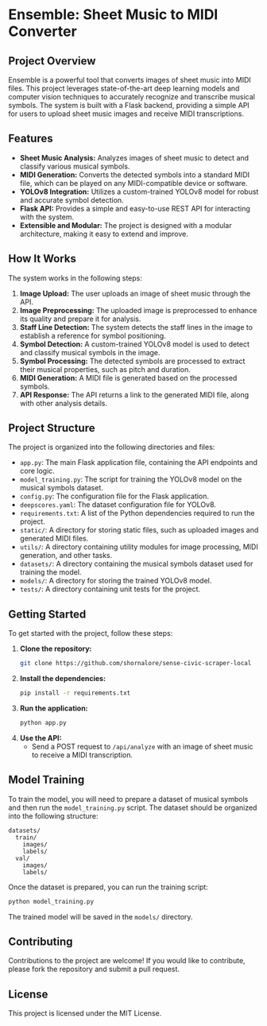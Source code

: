 # Ensemble: Sheet Music to MIDI Converter

## Project Overview

Ensemble is a powerful tool that converts images of sheet music into MIDI files. This project leverages state-of-the-art deep learning models and computer vision techniques to accurately recognize and transcribe musical symbols. The system is built with a Flask backend, providing a simple API for users to upload sheet music images and receive MIDI transcriptions.

## Features

- **Sheet Music Analysis:** Analyzes images of sheet music to detect and classify various musical symbols.
- **MIDI Generation:** Converts the detected symbols into a standard MIDI file, which can be played on any MIDI-compatible device or software.
- **YOLOv8 Integration:** Utilizes a custom-trained YOLOv8 model for robust and accurate symbol detection.
- **Flask API:** Provides a simple and easy-to-use REST API for interacting with the system.
- **Extensible and Modular:** The project is designed with a modular architecture, making it easy to extend and improve.

## How It Works

The system works in the following steps:

1.  **Image Upload:** The user uploads an image of sheet music through the API.
2.  **Image Preprocessing:** The uploaded image is preprocessed to enhance its quality and prepare it for analysis.
3.  **Staff Line Detection:** The system detects the staff lines in the image to establish a reference for symbol positioning.
4.  **Symbol Detection:** A custom-trained YOLOv8 model is used to detect and classify musical symbols in the image.
5.  **Symbol Processing:** The detected symbols are processed to extract their musical properties, such as pitch and duration.
6.  **MIDI Generation:** A MIDI file is generated based on the processed symbols.
7.  **API Response:** The API returns a link to the generated MIDI file, along with other analysis details.

## Project Structure

The project is organized into the following directories and files:

-   `app.py`: The main Flask application file, containing the API endpoints and core logic.
-   `model_training.py`: The script for training the YOLOv8 model on the musical symbols dataset.
-   `config.py`: The configuration file for the Flask application.
-   `deepscores.yaml`: The dataset configuration file for YOLOv8.
-   `requirements.txt`: A list of the Python dependencies required to run the project.
-   `static/`: A directory for storing static files, such as uploaded images and generated MIDI files.
-   `utils/`: A directory containing utility modules for image processing, MIDI generation, and other tasks.
-   `datasets/`: A directory containing the musical symbols dataset used for training the model.
-   `models/`: A directory for storing the trained YOLOv8 model.
-   `tests/`: A directory containing unit tests for the project.

## Getting Started

To get started with the project, follow these steps:

1.  **Clone the repository:**
    ```bash
    git clone https://github.com/shornalore/sense-civic-scraper-local
    ```
2.  **Install the dependencies:**
    ```bash
    pip install -r requirements.txt
    ```
3.  **Run the application:**
    ```bash
    python app.py
    ```
4.  **Use the API:**
    -   Send a POST request to `/api/analyze` with an image of sheet music to receive a MIDI transcription.

## Model Training

To train the model, you will need to prepare a dataset of musical symbols and then run the `model_training.py` script. The dataset should be organized into the following structure:

```
datasets/
  train/
    images/
    labels/
  val/
    images/
    labels/
```

Once the dataset is prepared, you can run the training script:

```bash
python model_training.py
```

The trained model will be saved in the `models/` directory.

## Contributing

Contributions to the project are welcome! If you would like to contribute, please fork the repository and submit a pull request.

## License

This project is licensed under the MIT License.
